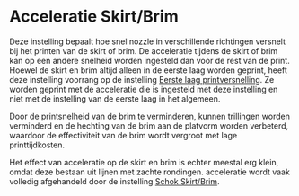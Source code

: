 Acceleratie Skirt/Brim
====
Deze instelling bepaalt hoe snel nozzle in verschillende richtingen versnelt bij het printen van de skirt of brim. De acceleratie tijdens de skirt of brim kan op een andere snelheid worden ingesteld dan voor de rest van de print. Hoewel de skirt en brim altijd alleen in de eerste laag worden geprint, heeft deze instelling voorrang op de instelling [Eerste laag printversnelling](acceleration_print_layer_0.md). Ze worden geprint met de acceleratie die is ingesteld met deze instelling en niet met de instelling van de eerste laag in het algemeen.

Door de printsnelheid van de brim te verminderen, kunnen trillingen worden verminderd en de hechting van de brim aan de platvorm worden verbeterd, waardoor de effectiviteit van de brim wordt vergroot met lage printtijdkosten.

Het effect van acceleratie op de skirt en brim is echter meestal erg klein, omdat deze bestaan ​​uit lijnen met zachte rondingen. acceleratie wordt vaak volledig afgehandeld door de instelling [Schok Skirt/Brim](jerk_skirt_brim.md).